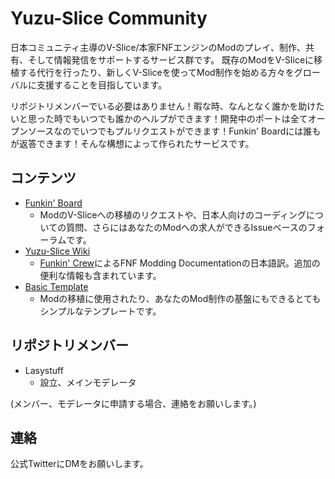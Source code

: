 # Yuzu-Slice Community

日本コミュニティ主導のV-Slice/本家FNFエンジンのModのプレイ、制作、共有、そして情報発信をサポートするサービス群です。
既存のModをV-Sliceに移植する代行を行ったり、新しくV-Sliceを使ってMod制作を始める方々をグローバルに支援することを目指しています。

リポジトリメンバーでいる必要はありません！暇な時、なんとなく誰かを助けたいと思った時でもいつでも誰かのヘルプができます！開発中のポートは全てオープンソースなのでいつでもプルリクエストができます！Funkin' Boardには誰もが返答できます！そんな構想によって作られたサービスです。

## コンテンツ
- [Funkin' Board](https://github.com/Yuzu-Slice/funkin-board)
    - ModのV-Sliceへの移植のリクエストや、日本人向けのコーディングについての質問、さらにはあなたのModへの求人ができるIssueベースのフォーラムです。
- [Yuzu-Slice Wiki](https://github.com/Yuzu-Slice/wiki)
    - [Funkin' Crew](https://github.com/FunkinCrew)によるFNF Modding Documentationの日本語訳。追加の便利な情報も含まれています。
- [Basic Template](https://github.com/Yuzu-Slice/template)
    - Modの移植に使用されたり、あなたのMod制作の基盤にもできるとてもシンプルなテンプレートです。


## リポジトリメンバー
- Lasystuff
    - 設立、メインモデレータ

(メンバー、モデレータに申請する場合、連絡をお願いします。)

## 連絡
公式TwitterにDMをお願いします。
